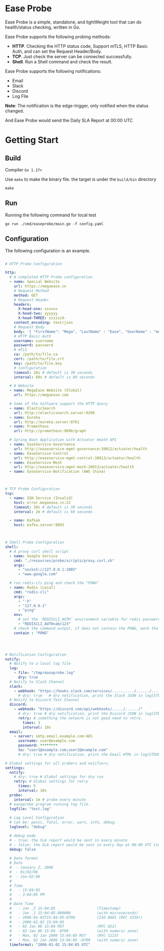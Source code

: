 # Ease Probe

Ease Probe is a simple, standalone, and lightWeight tool that can do health/status checking, written in Go.

Ease Probe supports the following probing methods:

- **HTTP**. Checking the HTTP status code, Support mTLS, HTTP Basic Auth, and can set the Request Header/Body.
- **TCP**. Just check the server can be connected successfully.
- **Shell**. Run a Shell command and check the result.

Ease Probe supports the following notifications:

- Email
- Slack
- Discord
- Log File

**Note**: The notification is the edge-trigger, only notified when the status changed.

And Ease Probe would send the Daily SLA Report at 00:00 UTC 

# Getting Start

## Build

Compiler `Go 1.17+`

Use `make` to make the binary file. the target is under the `build/bin` directory

```
make
```

## Run

Running the following command for local test

```
go run ./cmd/easeprobe/main.go -f config.yaml 
```

## Configuration

The following configuration is an example.

```YAML

# HTTP Probe Configuration

http:
  # A completed HTTP Probe configuration
  - name: Special Website
    url: https://megaease.cn
    # Request Method
    method: GET
    # Request Header
    headers:
      X-head-one: xxxxxx
      X-head-two: yyyyyy
      X-head-THREE: zzzzzzX-
    content_encoding: text/json
    # Request Body
    body: '{ "FirstName": "Mega", "LastName" : "Ease", "UserName" : "megaease", "Email" : "user@example.com"}'
    # HTTP Basic Auth
    username: username
    password: password
    # mTLS
    ca: /path/to/file.ca
    cert: /path/to/file.crt
    key: /path/to/file.key
    # configuration
    timeout: 10s # default is 30 seconds
    interval: 60s # default is 60 seconds

  # A Website
  - name: MegaEase Website (Global)
    url: https://megaease.com

  # Some of the Software support the HTTP Query
  - name: ElasticSearch
    url: http://elasticsearch.server:9200
  - name: Eureka 
    url: http://eureka.server:8761
  - name: Prometheus
    url: http://prometheus:9090/graph

  # Spring Boot Application with Actuator Heath API
  - name: EaseService-Governance 
    url: http://easeservice-mgmt-governance:38012/actuator/health
  - name: EaseService-Control 
    url: http://easeservice-mgmt-control:38013/actuator/health
  - name: EaseService-Mesh
    url: http://easeservice-mgmt-mesh:38013/actuator/health
  - name: EaseService-Notification (AWS China)



# TCP Probe Configuration
tcp:
  - name: SSH Service (Invalid)
    host: error.megaease.cn:22
    timeout: 10s # default is 30 seconds
    interval: 2m # default is 60 seconds

  - name: Kafkak
    host: kafka.server:9093



# Shell Probe Configuration
shell:
  # A proxy curl shell script
  - name: Google Service
    cmd: "./resources/probe/scripts/proxy.curl.sh" 
    args:
      - "socks5://127.0.0.1:1085"
      - "www.google.com"

  # run redis-cli ping and check the "PONG"
  - name: Redis (Local)
    cmd: "redis-cli"
    args:
      - "-h"
      - "127.0.0.1"
      - "ping"
    env:
      # set the `REDISCLI_AUTH` environment variable for redis password
      - "REDISCLI_AUTH=abc123" 
    # check the command output, if does not contain the PONG, mark the status down
    contain : "PONG"




# Notification Configuration
notify:
  # Notify to a local log file
  log:
    - file: "/tmp/easeprobe.log"
      dry: true  
  # Notify to Slack Channel
  slack:
    - webhook: "https://hooks.slack.com/services/........../....../....../"
      # dry: true   # dry notification, print the Slack JSON in log(STDOUT)
  # Notify to Discord Text Channel
  discord:
    - webhook: "https://discord.com/api/webhooks/...../....../"
      # dry: true # dry notification, print the Discord JSON in log(STDOUT)
      retry: # something the network is not good need to retry.
        times: 3
        interval: 10s
  email:
    - server: smtp.email.example.com:465
      username: user@example.com
      password: ********
      to: "user1@example.com;user2@example.com"
      # dry: true # dry notification, print the Email HTML in log(STDOUT)

# Global settings for all probers and notifiers.
settings:
  notify:
    # dry: true # Global settings for dry run 
    retry: # Global settings for retry 
      times: 5
      interval: 10s
  probe:
    interval: 1m # probe every minute
  # easeprobe program running log file.
  logfile: "test.log" 
  
  # Log Level Configuration
  # can be: panic, fatal, error, warn, info, debug.
  loglevel: "debug"

  # debug mode 
  # - true: the SLA report would be sent in every minute
  # - false: the SLA report would be sent in every day at 00:00 UTC time
  debug: false
 
  # Date format
  # Date
  #  - January 2, 2006
  #  - 01/02/06
  #  - Jan-02-06
  #
  # Time
  #   - 15:04:05
  #   - 3:04:05 PM
  #
  # Date Time
  #   - Jan _2 15:04:05                   (Timestamp)
  #   - Jan _2 15:04:05.000000            (with microseconds)
  #   - 2006-01-02T15:04:05-0700          (ISO 8601 (RFC 3339))
  #   - 2006-01-02 15:04:05
  #   - 02 Jan 06 15:04 MST               (RFC 822)
  #   - 02 Jan 06 15:04 -0700             (with numeric zone)
  #   - Mon, 02 Jan 2006 15:04:05 MST     (RFC 1123)
  #   - Mon, 02 Jan 2006 15:04:05 -0700   (with numeric zone)
  timeformat: "2006-01-02 15:04:05 UTC"

```
